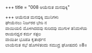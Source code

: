 +++
title = "008 ಆಯೆನುತ ಮನವುಕ್ಕಿ"

+++
ಆಯೆನುತ ಮನವುಕ್ಕಿ ಮುನಿಗಳು  
ಘೇಯೆನಲು ನಿರ್ಜರರ ಭೇರಿ ನ   
ವಾಯಿಯಲಿ ಮೊಳಗಿದದವು ಸುರಿದವು ಮುಗುಳ ತನಿಮಳೆಯ  
ರಾಯನಧ್ವರ ಕರ್ಮ ಸತ್ಫಲ  
ವಾಯಿತೀ ಭೂಪತಿ ಕೃತಾರ್ಥನ   
ಲಾಯೆನುತ ಸಭೆ ಹೊಗಳಿತಂದು ಸಮುದ್ರ ಘೋಷದಲಿ     ॥8॥